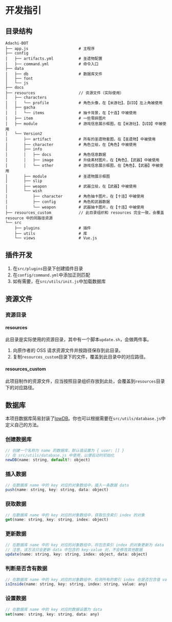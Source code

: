 # 开发指引

## 目录结构

```
Adachi-BOT
├── app.js                      # 主程序
├── config
│   ├── artifacts.yml           # 圣遗物配置
│   ├── command.yml             # 命令入口
├── data
│   ├── db                      # 数据库文件
│   ├── font
│   └── js
├── docs
├── resources                   // 资源文件（实际使用）
│   ├── characters
│   │   └── profile             # 角色头像，在【米游社】、【UID】左上角被使用
│   ├── gacha
│   │   └── items               # 抽卡背景，在【十连】中被使用
│   ├── item                    # 一些零碎图片
│   ├── module                  # 游戏信息展示框图，在【米游社】、【UID】中被使用
│   └── Version2
│       ├── artifact            # 所有的圣遗物套图，在【圣遗物】中被使用
│       ├── character           # 角色立绘，在【角色】中被使用
│       ├── info
│       │   ├── docs            # 角色信息数据
│       │   ├── image           # 升级素材图片，在【角色】、【武器】中被使用
│       │   └── other           # 游戏信息展示框图，在【角色】、【武器】中被使用
│       ├── module              # 圣遗物展示框图
│       ├── slip
│       ├── weapon              # 武器立绘，在【武器】中被使用
│       └── wish
│           ├── character       # 角色抽卡图片，在【十连】中被使用
│           ├── config          # 角色和武器数据
│           └── weapon          # 武器抽卡图片，在【十连】中被使用
├── resources_custom            // 此目录组织和 resources 完全一致，会覆盖 resource 中的同路径资源
└── src
    ├── plugins                 # 插件
    ├── utils                   # 库
    └── views                   # Vue.js
```

## 插件开发

1. 在`src/plugins`目录下创建插件目录
2. 在`config/command.yml`中添加正则匹配
3. 如有需要，在`src/utils/init.js`中加载数据库

## 资源文件

### 资源目录

#### resources

此目录是实际使用的资源目录，其中有一个脚本`update.sh`，会做两件事。

1. 向原作者的 OSS 请求资源文件并按路径保存到此目录。
2. 复制`resources_custom`目录下的文件，覆盖到此目录中的对应路径。

#### resources\_custom

此项目制作的资源文件，应当按照目录组织存放到此处，会覆盖到`resources`目录下的对应路径。

## 数据库

本项目数据库简易封装了[lowDB](https://github.com/typicode/lowdb)。你也可以根据需要在`src/utils/database.js`中定义自己的方法。

### 创建数据库

```js
// 创建一个名称为 name 的数据库，默认值设置为 { user: [] }
// 在 src/utils/database.js 中使用，以便启动时初始化
newDB(name: string, default?: object)
```

### 插入数据

```js
// 在数据库 name 中的 key 对应的对象数组中，插入一条数据 data
push(name: string, key: string, data: object)
```

### 获取数据

```js
// 在数据库 name 中的 key 对应的对象数组中，获取包含索引 index 的对象
get(name: string, key: string, index: object)
```

### 更新数据

```js
// 在数据库 name 中的 key 对应的对象数组中，将包含索引 index 的对象更新为 data
// 注意，该方法只会更新 data 中包含的 key-value 对，不会修改其他数据
update(name: string, key: string, index: object, data: object)
```

### 判断是否含有数据

```js
// 在数据库 name 中的 key 对应的对象数组中，检测所有的索引 index 在是否包含值 value
isInside(name: string, key: string, index: string, value: any)
```

### 设置数据

```js
// 在数据库 name 中的 key 对应的数据设置为 data
set(name: string, key: string, data: any)
```

